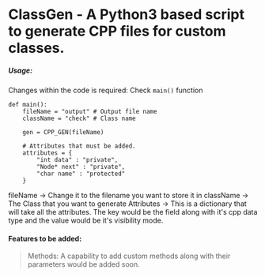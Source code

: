 # ClassGen - A Python3 based script to generate CPP files for custom classes.

##### Usage:
Changes within the code is required:
Check `main()` function
```
def main():
	fileName = "output" # Output file name
	className = "check" # Class name

	gen = CPP_GEN(fileName)

	# Attributes that must be added.
	attributes = {
		"int data" : "private",
		"Node* next" : "private",
		"char name" : "protected"
	}
```

fileName -> Change it to the filename you want to store it in
className -> The Class that you want to generate
Attributes -> This is a dictionary that will take all the attributes. The key would be the field along with it's cpp data type and the value would be it's visibility mode.

#### Features to be added:
> Methods:
A capability to add custom methods along with their parameters would be added soon.
